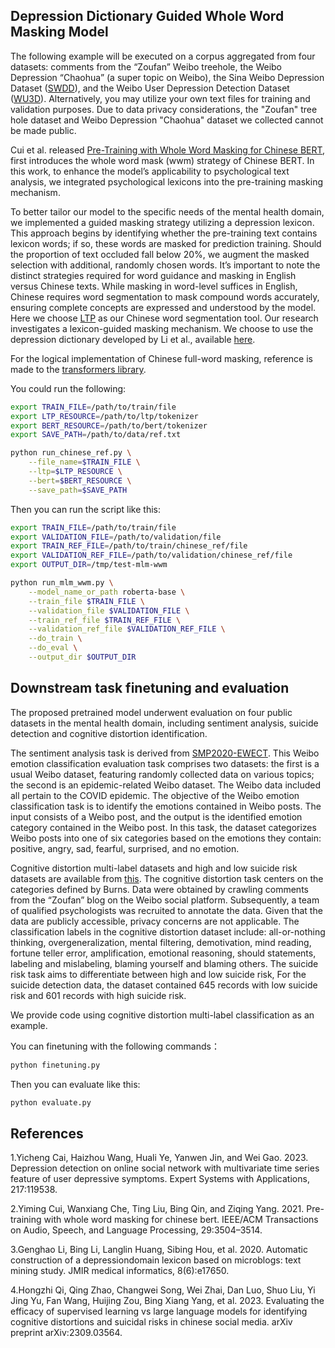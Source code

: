 <!---
Copyright 2020 The HuggingFace Team. All rights reserved.

Licensed under the Apache License, Version 2.0 (the "License");
you may not use this file except in compliance with the License.
You may obtain a copy of the License at

    http://www.apache.org/licenses/LICENSE-2.0

Unless required by applicable law or agreed to in writing, software
distributed under the License is distributed on an "AS IS" BASIS,
WITHOUT WARRANTIES OR CONDITIONS OF ANY KIND, either express or implied.
See the License for the specific language governing permissions and
limitations under the License.
-->

## Depression Dictionary Guided Whole Word Masking Model

The following example will be executed on a corpus aggregated from four datasets: comments from the “Zoufan” Weibo treehole, 
the Weibo Depression “Chaohua” (a super topic on Weibo), the Sina Weibo Depression Dataset ([SWDD](https://github.com/ethan-nicholas-tsai/SWDD)), and 
the Weibo User Depression Detection Dataset ([WU3D](https://github.com/aidenwang9867/Weibo-User-Depression-Detection-Dataset)). Alternatively, you may utilize your own text files for training and validation purposes. Due to data privacy considerations, the "Zoufan" tree hole dataset and Weibo Depression "Chaohua" dataset we collected cannot be made public.

Cui et al. released [Pre-Training with Whole Word Masking for Chinese BERT](https://arxiv.org/pdf/1906.08101.pdf), first introduces the whole word mask (wwm) 
strategy of Chinese BERT. In this work, to enhance the model’s applicability to psychological text analysis, we integrated psychological lexicons into the 
pre-training masking mechanism. 

To better tailor our model to the specific needs of the mental health domain, we implemented a guided masking strategy utilizing a depression lexicon. This approach begins by identifying whether the pre-training text contains lexicon words; if so, these words are masked for prediction training. Should the proportion of text occluded fall below 20%, we augment the masked selection with additional, randomly chosen words. It’s important to note the distinct strategies required for word guidance and masking in English versus Chinese texts. While masking in word-level suffices in English, Chinese requires word segmentation to mask compound words accurately, ensuring complete concepts are expressed and understood by the model. Here we choose [LTP](https://github.com/HIT-SCIR/ltp) as our Chinese word segmentation tool. Our research investigates a lexicon-guided masking mechanism. We choose to use the depression dictionary developed by Li et al., available [here](https://github.com/omfoggynight/Chinese-Depression-domain-Lexicon). 

For the logical implementation of Chinese full-word masking, reference is made to the [transformers library](https://github.com/huggingface/transformers/tree/main/examples/research_projects/mlm_wwm).


You could run the following:


```bash
export TRAIN_FILE=/path/to/train/file
export LTP_RESOURCE=/path/to/ltp/tokenizer
export BERT_RESOURCE=/path/to/bert/tokenizer
export SAVE_PATH=/path/to/data/ref.txt

python run_chinese_ref.py \
    --file_name=$TRAIN_FILE \
    --ltp=$LTP_RESOURCE \
    --bert=$BERT_RESOURCE \
    --save_path=$SAVE_PATH
```

Then you can run the script like this: 


```bash
export TRAIN_FILE=/path/to/train/file
export VALIDATION_FILE=/path/to/validation/file
export TRAIN_REF_FILE=/path/to/train/chinese_ref/file
export VALIDATION_REF_FILE=/path/to/validation/chinese_ref/file
export OUTPUT_DIR=/tmp/test-mlm-wwm

python run_mlm_wwm.py \
    --model_name_or_path roberta-base \
    --train_file $TRAIN_FILE \
    --validation_file $VALIDATION_FILE \
    --train_ref_file $TRAIN_REF_FILE \
    --validation_ref_file $VALIDATION_REF_FILE \
    --do_train \
    --do_eval \
    --output_dir $OUTPUT_DIR
```
## Downstream task finetuning and evaluation
The proposed pretrained model underwent evaluation on four public datasets in the mental health domain, including sentiment analysis, suicide detection and cognitive distortion identification.

The sentiment analysis task is derived from [SMP2020-EWECT](https://github.com/BrownSweater/BERT_SMP2020-EWECT). This Weibo emotion classification evaluation task comprises two datasets: the first is a usual Weibo dataset, featuring randomly collected data on various topics; the second is an epidemic-related Weibo dataset. The Weibo data included all pertain to the COVID epidemic. The objective of the Weibo emotion classification task is to identify the emotions contained in Weibo posts. The input consists of a Weibo post, and the output is the identified emotion category contained in the Weibo post. In this task, the dataset categorizes Weibo posts into one of six categories based on the emotions they contain: positive, angry, sad, fearful, surprised, and no emotion.

Cognitive distortion multi-label datasets and high and low suicide risk datasets are available from [this](https://github.com/HongzhiQ/SupervisedVsLLM-EfficacyEval). The cognitive distortion task centers on the categories defined by Burns. Data were obtained by crawling comments from the “Zoufan” blog on the Weibo social platform. Subsequently, a team of qualified psychologists was recruited to annotate the data. Given that the data are publicly accessible, privacy concerns are not applicable. The classification labels in the cognitive distortion dataset include: all-or-nothing thinking, overgeneralization, mental filtering, demotivation, mind reading, fortune teller error, amplification, emotional reasoning, should statements, labeling and mislabeling, blaming yourself and blaming others. The suicide risk task aims to differentiate between high and low suicide risk, For the suicide detection data, the dataset contained 645 records with low suicide risk and 601 records with high suicide risk.


We provide code using cognitive distortion multi-label classification as an example.


You can finetuning with the following commands：


```bash
python finetuning.py
```
Then you can evaluate like this: 

```bash
python evaluate.py
```
## References
1.Yicheng Cai, Haizhou Wang, Huali Ye, Yanwen Jin, and Wei Gao. 2023. Depression detection on online social network with multivariate time series feature of user depressive symptoms. Expert Systems with Applications, 217:119538.

2.Yiming Cui, Wanxiang Che, Ting Liu, Bing Qin, and Ziqing Yang. 2021. Pre-training with whole word masking for chinese bert. IEEE/ACM Transactions on Audio, Speech, and Language Processing, 29:3504–3514.

3.Genghao Li, Bing Li, Langlin Huang, Sibing Hou, et al. 2020. Automatic construction of a depressiondomain lexicon based on microblogs: text mining study. JMIR medical informatics, 8(6):e17650.

4.Hongzhi Qi, Qing Zhao, Changwei Song, Wei Zhai, Dan Luo, Shuo Liu, Yi Jing Yu, Fan Wang, Huijing Zou, Bing Xiang Yang, et al. 2023. Evaluating the efficacy of supervised learning vs large language models for identifying cognitive distortions and suicidal risks in chinese social media. arXiv preprint arXiv:2309.03564.
